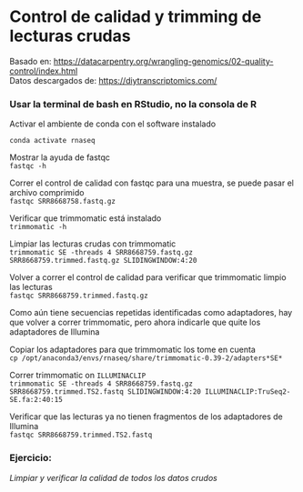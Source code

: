# Control de calidad y trimming de lecturas crudas    
  
Basado en:  https://datacarpentry.org/wrangling-genomics/02-quality-control/index.html  
Datos descargados de: https://diytranscriptomics.com/  

### Usar la terminal de bash en RStudio, no la consola de R  


Activar el ambiente de conda con el software instalado  
  
`conda activate rnaseq`  
    
Mostrar la ayuda de fastqc   
`fastqc -h`  
  
Correr el control de calidad con fastqc para una muestra, se puede pasar el archivo comprimido  
`fastqc SRR8668758.fastq.gz`  
    
    
Verificar que trimmomatic está instalado    
`trimmomatic -h`  
    
Limpiar las lecturas crudas con trimmomatic  
`trimmomatic SE -threads 4 SRR8668759.fastq.gz  SRR8668759.trimmed.fastq.gz SLIDINGWINDOW:4:20`  
    
Volver a correr el control de calidad para verificar que trimmomatic limpio las lecturas  
`fastqc SRR8668759.trimmed.fastq.gz`  
  
Como aún tiene secuencias repetidas identificadas como adaptadores, hay que volver a correr trimmomatic, pero ahora indicarle que quite los adaptadores de Illumina  
  
Copiar los adaptadores para que trimmomatic los tome en cuenta   
`cp /opt/anaconda3/envs/rnaseq/share/trimmomatic-0.39-2/adapters*SE* `   
  
Correr trimmomatic on `ILLUMINACLIP`  
`trimmomatic SE -threads 4 SRR8668759.fastq.gz SRR8668759.trimmed.TS2.fastq SLIDINGWINDOW:4:20 ILLUMINACLIP:TruSeq2-SE.fa:2:40:15`  
  
Verificar que las lecturas ya no tienen fragmentos de los adaptadores de Illumina  
`fastqc SRR8668759.trimmed.TS2.fastq`  

  
### Ejercicio:  
_Limpiar y verificar la calidad de todos los datos crudos_
  



